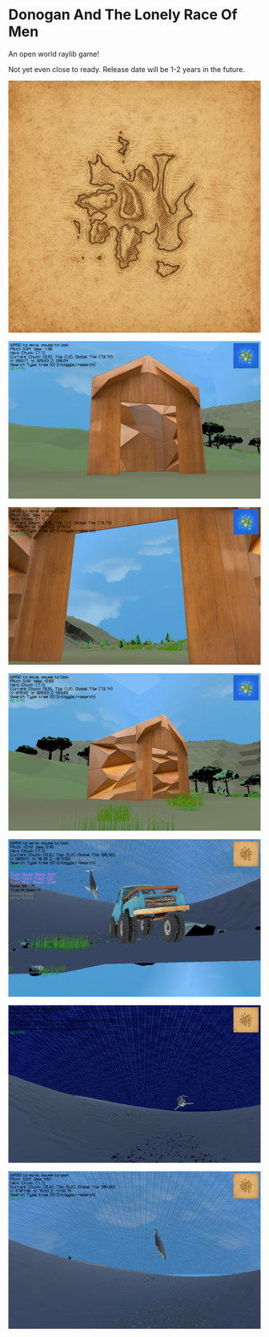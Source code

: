# Donogan And The Lonely Race Of Men

An open world raylib game!

Not yet even close to ready. Release date will be 1-2 years in the future.

[![Map](readme_assets/treasure_map.png)](readme_assets/treasure_map.png)

[![Home](readme_assets/home1.png)](readme_assets/home1.png)

[![JimmyCarter](readme_assets/home2.png)](readme_assets/home2.png)

[![House](readme_assets/home3.png)](readme_assets/home3.png)

[![Eclectic](readme_assets/truck_whale_fish.png)](readme_assets/truck_whale_fish.png)

[![Fish Night](readme_assets/fish_night.png)](readme_assets/fish_night.png)

[![Fish Day](readme_assets/fish_day.png)](readme_assets/fish_day.png)














